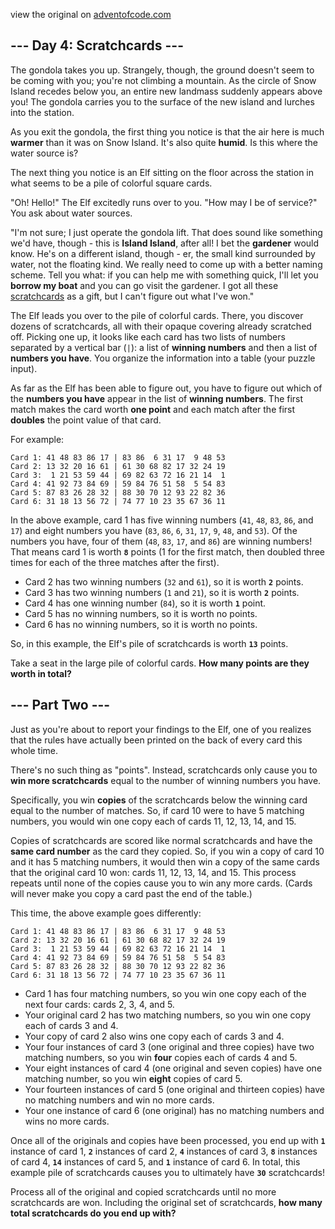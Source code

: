 view the original on <a href=https://adventofcode.com/2023/day/4>adventofcode.com</a>
<h2>--- Day 4: Scratchcards ---</h2><p>The gondola takes you up. Strangely, though, the ground doesn't seem to be coming with you; you're not climbing a mountain. As the circle of Snow Island recedes below you, an entire new landmass suddenly appears above you! The gondola carries you to the surface of the new island and lurches into the station.</p>
<p>As you exit the gondola, the first thing you notice is that the air here is much <b>warmer</b> than it was on Snow Island. It's also quite <b>humid</b>. Is this where the water source is?</p>
<p>The next thing you notice is an Elf sitting on the floor across the station in what seems to be a pile of colorful square cards.</p>
<p>"Oh! Hello!" The Elf excitedly runs over to you. "How may I be of service?" You ask about water sources.</p>
<p>"I'm not sure; I just operate the gondola lift. That does sound like something we'd have, though - this is <b><span title="I find this way funnier than it has any right to be.">Island Island</span></b>, after all! I bet the <b>gardener</b> would know. He's on a different island, though - er, the small kind surrounded by water, not the floating kind. We really need to come up with a better naming scheme. Tell you what: if you can help me with something quick, I'll let you <b>borrow my boat</b> and you can go visit the gardener. I got all these <a href="https://en.wikipedia.org/wiki/Scratchcard" target="_blank">scratchcards</a> as a gift, but I can't figure out what I've won."</p>
<p>The Elf leads you over to the pile of colorful cards. There, you discover dozens of scratchcards, all with their opaque covering already scratched off. Picking one up, it looks like each card has two lists of numbers separated by a vertical bar (<code>|</code>): a list of <b>winning numbers</b> and then a list of <b>numbers you have</b>. You organize the information into a table (your puzzle input).</p>
<p>As far as the Elf has been able to figure out, you have to figure out which of the <b>numbers you have</b> appear in the list of <b>winning numbers</b>. The first match makes the card worth <b>one point</b> and each match after the first <b>doubles</b> the point value of that card.</p>
<p>For example:</p>
<pre><code>Card 1: 41 48 83 86 17 | 83 86  6 31 17  9 48 53
Card 2: 13 32 20 16 61 | 61 30 68 82 17 32 24 19
Card 3:  1 21 53 59 44 | 69 82 63 72 16 21 14  1
Card 4: 41 92 73 84 69 | 59 84 76 51 58  5 54 83
Card 5: 87 83 26 28 32 | 88 30 70 12 93 22 82 36
Card 6: 31 18 13 56 72 | 74 77 10 23 35 67 36 11
</code></pre>
<p>In the above example, card 1 has five winning numbers (<code>41</code>, <code>48</code>, <code>83</code>, <code>86</code>, and <code>17</code>) and eight numbers you have (<code>83</code>, <code>86</code>, <code>6</code>, <code>31</code>, <code>17</code>, <code>9</code>, <code>48</code>, and <code>53</code>). Of the numbers you have, four of them (<code>48</code>, <code>83</code>, <code>17</code>, and <code>86</code>) are winning numbers! That means card 1 is worth <code><b>8</b></code> points (1 for the first match, then doubled three times for each of the three matches after the first).</p>
<ul>
<li>Card 2 has two winning numbers (<code>32</code> and <code>61</code>), so it is worth <code><b>2</b></code> points.</li>
<li>Card 3 has two winning numbers (<code>1</code> and <code>21</code>), so it is worth <code><b>2</b></code> points.</li>
<li>Card 4 has one winning number (<code>84</code>), so it is worth <code><b>1</b></code> point.</li>
<li>Card 5 has no winning numbers, so it is worth no points.</li>
<li>Card 6 has no winning numbers, so it is worth no points.</li>
</ul>
<p>So, in this example, the Elf's pile of scratchcards is worth <code><b>13</b></code> points.</p>
<p>Take a seat in the large pile of colorful cards. <b>How many points are they worth in total?</b></p>

<h2 id="part2">--- Part Two ---</h2><p>Just as you're about to report your findings to the Elf, one of you realizes that the rules have actually been printed on the back of every card this whole time.</p>
<p>There's no such thing as "points". Instead, scratchcards only cause you to <b>win more scratchcards</b> equal to the number of winning numbers you have.</p>
<p>Specifically, you win <b>copies</b> of the scratchcards below the winning card equal to the number of matches. So, if card 10 were to have 5 matching numbers, you would win one copy each of cards 11, 12, 13, 14, and 15.</p>
<p>Copies of scratchcards are scored like normal scratchcards and have the <b>same card number</b> as the card they copied. So, if you win a copy of card 10 and it has 5 matching numbers, it would then win a copy of the same cards that the original card 10 won: cards 11, 12, 13, 14, and 15. This process repeats until none of the copies cause you to win any more cards. (Cards will never make you copy a card past the end of the table.)</p>
<p>This time, the above example goes differently:</p>
<pre><code>Card 1: 41 48 83 86 17 | 83 86  6 31 17  9 48 53
Card 2: 13 32 20 16 61 | 61 30 68 82 17 32 24 19
Card 3:  1 21 53 59 44 | 69 82 63 72 16 21 14  1
Card 4: 41 92 73 84 69 | 59 84 76 51 58  5 54 83
Card 5: 87 83 26 28 32 | 88 30 70 12 93 22 82 36
Card 6: 31 18 13 56 72 | 74 77 10 23 35 67 36 11
</code></pre>
<ul>
<li>Card 1 has four matching numbers, so you win one copy each of the next four cards: cards 2, 3, 4, and 5.</li>
<li>Your original card 2 has two matching numbers, so you win one copy each of cards 3 and 4.</li>
<li>Your copy of card 2 also wins one copy each of cards 3 and 4.</li>
<li>Your four instances of card 3 (one original and three copies) have two matching numbers, so you win <b>four</b> copies each of cards 4 and 5.</li>
<li>Your eight instances of card 4 (one original and seven copies) have one matching number, so you win <b>eight</b> copies of card 5.</li>
<li>Your fourteen instances of card 5 (one original and thirteen copies) have no matching numbers and win no more cards.</li>
<li>Your one instance of card 6 (one original) has no matching numbers and wins no more cards.</li>
</ul>
<p>Once all of the originals and copies have been processed, you end up with <code><b>1</b></code> instance of card 1, <code><b>2</b></code> instances of card 2, <code><b>4</b></code> instances of card 3, <code><b>8</b></code> instances of card 4, <code><b>14</b></code> instances of card 5, and <code><b>1</b></code> instance of card 6. In total, this example pile of scratchcards causes you to ultimately have <code><b>30</b></code> scratchcards!</p>
<p>Process all of the original and copied scratchcards until no more scratchcards are won. Including the original set of scratchcards, <b>how many total scratchcards do you end up with?</b></p>

